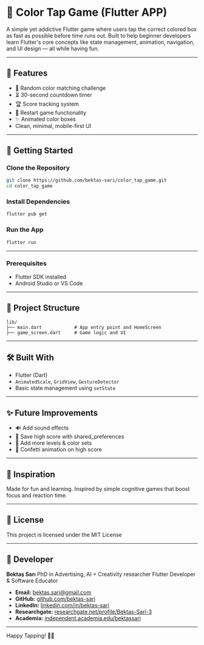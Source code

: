 # 🎯 Color Tap Game (Flutter APP)

A simple yet addictive Flutter game where users tap the correct colored box as fast as possible before time runs out. 
Built to help beginner developers learn Flutter's core concepts like state management, animation, navigation, and UI design — all while having fun.

---

## 📱 Features

* 🎨 Random color matching challenge
* ⏳ 30-second countdown timer
* 🏆 Score tracking system
* 🔁 Restart game functionality
* ✨ Animated color boxes
* Clean, minimal, mobile-first UI

---

## 🚀 Getting Started

### Clone the Repository

```bash
git clone https://github.com/bektas-sari/color_tap_game.git
cd color_tap_game
```

### Install Dependencies

```bash
flutter pub get
```

### Run the App

```bash
flutter run
```

---

### Prerequisites

* Flutter SDK installed
* Android Studio or VS Code

---

## 📁 Project Structure

```
lib/
├── main.dart            # App entry point and HomeScreen
├── game_screen.dart     # Game logic and UI
```

---

## 🛠️ Built With

* Flutter (Dart)
* `AnimatedScale`, `GridView`, `GestureDetector`
* Basic state management using `setState`

---

## ✨ Future Improvements

* 🔊 Add sound effects
* 💾 Save high score with shared\_preferences
* 🌈 Add more levels & color sets
* 🎉 Confetti animation on high score

---

## 🧠 Inspiration

Made for fun and learning. Inspired by simple cognitive games that boost focus and reaction time.

---

## 📜 License

This project is licensed under the MIT License 

---

## 👤 Developer

**Bektaş Sarı**
PhD in Advertising, AI + Creativity researcher
Flutter Developer & Software Educator

- **Email:** [bektas.sari@gmail.com](mailto:bektas.sari@gmail.com)  
- **GitHub:** [github.com/bektas-sari](https://github.com/bektas-sari)  
- **LinkedIn:** [linkedin.com/in/bektas-sari](https://www.linkedin.com/in/bektas-sari)  
- **Researchgate:** [researchgate.net/profile/Bektas-Sari-3](https://www.researchgate.net/profile/Bektas-Sari-3)  
- **Academia:** [independent.academia.edu/bektassari](https://independent.academia.edu/bektassari)

---

Happy Tapping! 🎨🚀

